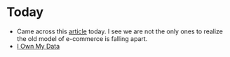 # Today

* Came across this [article](https%3A%2F%2Ftechcrunch.com%2F2023%2F10%2F24%2Fnew-e-commerce-startup-founded-by-an-ex-paypal-exec-gives-customers-control-of-their-own-shopping-data) today. I see we are not the only ones to realize the old model of e-commerce is falling apart.
* [I Own My Data](https://www.nodemy.info/)
